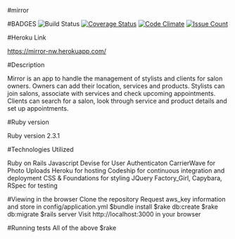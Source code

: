 #mirror

#BADGES
![Build Status](https://codeship.com/projects/e2a7eab0-76c2-0134-3d00-422e6d119acf/status?branch=master)
[![Coverage Status](https://coveralls.io/repos/github/nate01776/mirror/badge.svg?branch=master)](https://coveralls.io/github/nate01776/mirror?branch=master)
[![Code Climate](https://codeclimate.com/github/nate01776/mirror/badges/gpa.svg)](https://codeclimate.com/github/nate01776/mirror)
[![Issue Count](https://codeclimate.com/github/nate01776/mirror/badges/issue_count.svg)](https://codeclimate.com/github/nate01776/mirror)

#Heroku Link

https://mirror-nw.herokuapp.com/

#Description

Mirror is an app to handle the management of stylists and clients for salon owners. Owners can add their location, services and products. Stylists can join salons, associate with services and check upcoming appointments. Clients can search for a salon, look through service and product details and set up appointments.

#Ruby version

Ruby version 2.3.1

#Technologies Utilized

Ruby on Rails
Javascript
Devise for User Authenticaton
CarrierWave for Photo Uploads
Heroku for hosting
Codeship for continuous integration and deployment
CSS & Foundations for styling
JQuery
Factory_Girl, Capybara, RSpec for testing

#Viewing in the browser
Clone the repository
Request aws_key information and store in config/application.yml
$bundle install
$rake db:create
$rake db:migrate
$rails server
Visit http://localhost:3000 in your browser

#Running tests
All of the above
$rake
